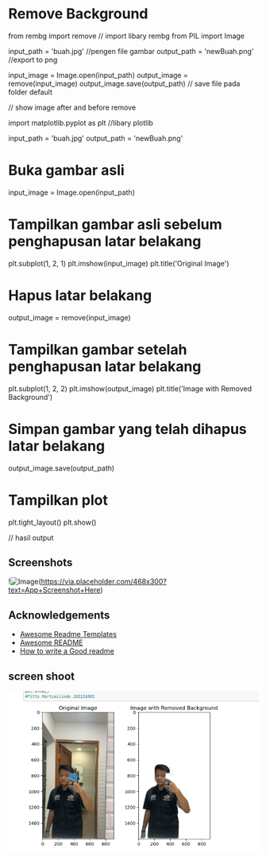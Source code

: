 

# Remove Background

from rembg import remove // import libary rembg
from PIL import Image

input_path = 'buah.jpg' //pengen file gambar 
output_path = 'newBuah.png' //export to png

input_image = Image.open(input_path)
output_image = remove(input_image)
output_image.save(output_path) // save file pada folder default

// show image after and before remove

import matplotlib.pyplot as plt //libary plotlib 

input_path = 'buah.jpg'
output_path = 'newBuah.png'

# Buka gambar asli
input_image = Image.open(input_path)

# Tampilkan gambar asli sebelum penghapusan latar belakang
plt.subplot(1, 2, 1)
plt.imshow(input_image)
plt.title('Original Image')

# Hapus latar belakang
output_image = remove(input_image)

# Tampilkan gambar setelah penghapusan latar belakang
plt.subplot(1, 2, 2)
plt.imshow(output_image)
plt.title('Image with Removed Background')

# Simpan gambar yang telah dihapus latar belakang
output_image.save(output_path)

# Tampilkan plot
plt.tight_layout()
plt.show()

// hasil output





## Screenshots


!![Image](readme_images/.png)(https://via.placeholder.com/468x300?text=App+Screenshot+Here)



## Acknowledgements

 - [Awesome Readme Templates](https://awesomeopensource.com/project/elangosundar/awesome-README-templates)
 - [Awesome README](https://github.com/matiassingers/awesome-readme)
 - [How to write a Good readme](https://bulldogjob.com/news/449-how-to-write-a-good-readme-for-your-github-project)


## screen shoot
![Image](UAS-PA-PC-FittoMartcellindo-202131001-Ss-HAsil-sourcecode.png)
